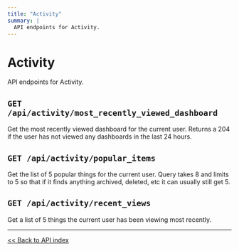```yaml
---
title: "Activity"
summary: |
  API endpoints for Activity.
---
```


# Activity

API endpoints for Activity.

## `GET /api/activity/most_recently_viewed_dashboard`

Get the most recently viewed dashboard for the current user. Returns a 204 if the user has not viewed any dashboards
   in the last 24 hours.

## `GET /api/activity/popular_items`

Get the list of 5 popular things for the current user. Query takes 8 and limits to 5 so that if it
  finds anything archived, deleted, etc it can usually still get 5.

## `GET /api/activity/recent_views`

Get a list of 5 things the current user has been viewing most recently.

---

[<< Back to API index](../api-documentation.md)
